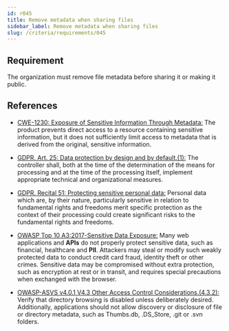 ```yaml
---
id: r045
title: Remove metadata when sharing files
sidebar_label: Remove metadata when sharing files
slug: /criteria/requirements/045
---
```


## Requirement

The organization must remove file metadata
before sharing it or making it public.

## References

- [CWE-1230: Exposure of Sensitive Information Through Metadata:](https://cwe.mitre.org/data/definitions/1230.html)
  The product prevents direct access
  to a resource containing sensitive information,
  but it does not sufficiently limit access
  to metadata that is derived from the original,
  sensitive information.

- [GDPR. Art. 25: Data protection by design and by default.(1):](https://gdpr-info.eu/art-25-gdpr/)
  The controller shall,
  both at the time of the determination
  of the means for processing
  and at the time of the processing itself,
  implement appropriate technical
  and organizational measures.

- [GDPR. Recital 51: Protecting sensitive personal data:](https://gdpr-info.eu/recitals/no-51/)
  Personal data which are,
  by their nature,
  particularly sensitive in relation
  to fundamental rights and freedoms
  merit specific protection
  as the context of their processing
  could create significant risks
  to the fundamental rights and freedoms.

- [OWASP Top 10 A3:2017-Sensitive Data Exposure:](https://owasp.org/www-project-top-ten/OWASP_Top_Ten_2017/Top_10-2017_A3-Sensitive_Data_Exposure)
  Many web applications and **APIs**
  do not properly protect sensitive data,
  such as financial,
  healthcare and **PII**.
  Attackers may steal
  or modify such weakly protected data
  to conduct credit card fraud,
  identity theft or other crimes.
  Sensitive data may be compromised
  without extra protection,
  such as encryption at rest or in transit,
  and requires special precautions
  when exchanged with the browser.

- [OWASP-ASVS v4.0.1 V4.3 Other Access Control Considerations.(4.3.2):](https://owasp.org/www-pdf-archive/OWASP_Application_Security_Verification_Standard_4.0-en.pdf)
  Verify that directory browsing
  is disabled unless deliberately desired.
  Additionally,
  applications should not allow discovery
  or disclosure of file or directory metadata,
  such as Thumbs.db, .DS_Store,
  .git or .svn folders.
